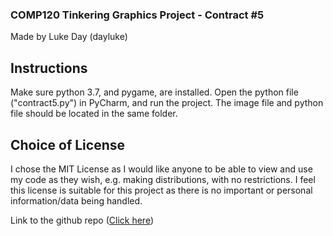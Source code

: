 ### COMP120 Tinkering Graphics Project - Contract #5
Made by Luke Day (dayluke)

## Instructions
Make sure python 3.7, and pygame, are installed.
Open the python file ("contract5.py") in PyCharm, and run the project.
The image file and python file should be located in the same folder.

## Choice of License
I chose the MIT License as I would like anyone to be able to view and use my code as they wish, e.g. making distributions, with no restrictions. I feel this license is suitable for this project as there is no important or personal information/data being handled.

Link to the github repo ([Click here](https://github.com/dayluke/comp120-tinkering-graphics))
